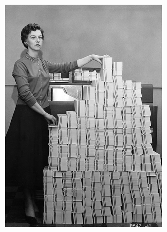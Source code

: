 ![Punched Cards](https://raw.githubusercontent.com/dhilipsiva/intro-to-big-data/master/resources/images/62500-5mb.jpeg "Punched Cards")
